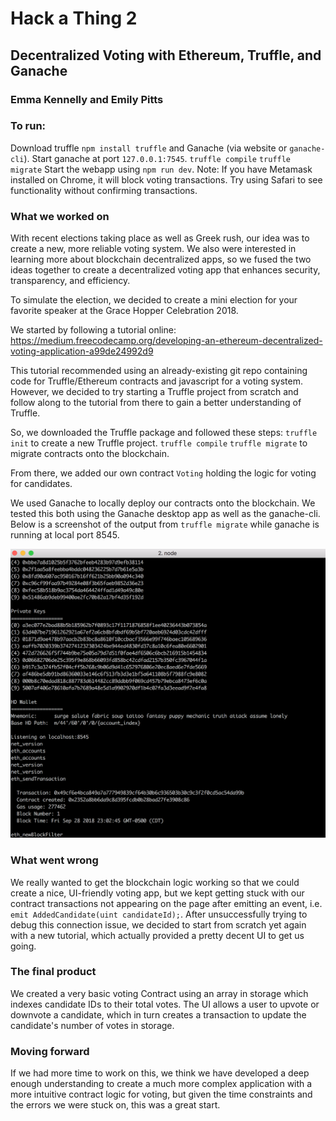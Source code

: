 # Hack a Thing 2
## Decentralized Voting with Ethereum, Truffle, and Ganache

### Emma Kennelly and Emily Pitts

### To run:

Download truffle `npm install truffle` and Ganache (via website or `ganache-cli`).
Start ganache at port `127.0.0.1:7545`.
`truffle compile`
`truffle migrate`
Start the webapp using `npm run dev`.
Note: If you have Metamask installed on Chrome, it will block voting transactions. Try using Safari to see functionality without confirming transactions.

### What we worked on

With recent elections taking place as well as Greek rush, our idea was to create a new, more reliable voting system. We also were interested in learning more about blockchain decentralized apps, so we fused  the two ideas together to create a decentralized voting app that enhances security, transparency, and efficiency.

To simulate the election, we decided to create a mini election for your favorite speaker at the Grace Hopper Celebration 2018.

We started by following a tutorial online: https://medium.freecodecamp.org/developing-an-ethereum-decentralized-voting-application-a99de24992d9

This tutorial recommended using an already-existing git repo containing code for Truffle/Ethereum contracts and javascript for a voting system. However, we decided to try starting a Truffle project from scratch and follow along to the tutorial from there to gain a better understanding of Truffle.

So, we downloaded the Truffle package and followed these steps:
`truffle init` to create a new Truffle project.
`truffle compile`
`truffle migrate` to migrate contracts onto the blockchain.

From there, we added our own contract `Voting` holding the logic for voting for candidates.

We used Ganache to locally deploy our contracts onto the blockchain. We tested this both using the Ganache desktop app as well as the ganache-cli. Below is a screenshot of the output from `truffle migrate` while ganache is running at local port 8545.

![ganache](pics/ganache.png)

### What went wrong
We really wanted to get the blockchain logic working so that we could create a nice, UI-friendly voting app, but we kept getting stuck with our contract transactions not appearing on the page after emitting an event, i.e. `emit AddedCandidate(uint candidateId);`. After unsuccessfully trying to debug this connection issue, we decided to start from scratch yet again with a new tutorial, which actually provided a pretty decent UI to get us going.

### The final product

We created a very basic voting Contract using an array in storage which indexes candidate IDs to their total votes. The UI allows a user to upvote or downvote a candidate, which in turn creates a transaction to update the candidate's number of votes in storage.

### Moving forward
If we had more time to work on this, we think we have developed a deep enough understanding to create a much more complex application with a more intuitive contract logic for voting, but given the time constraints and the errors we were stuck on, this was a great start.
